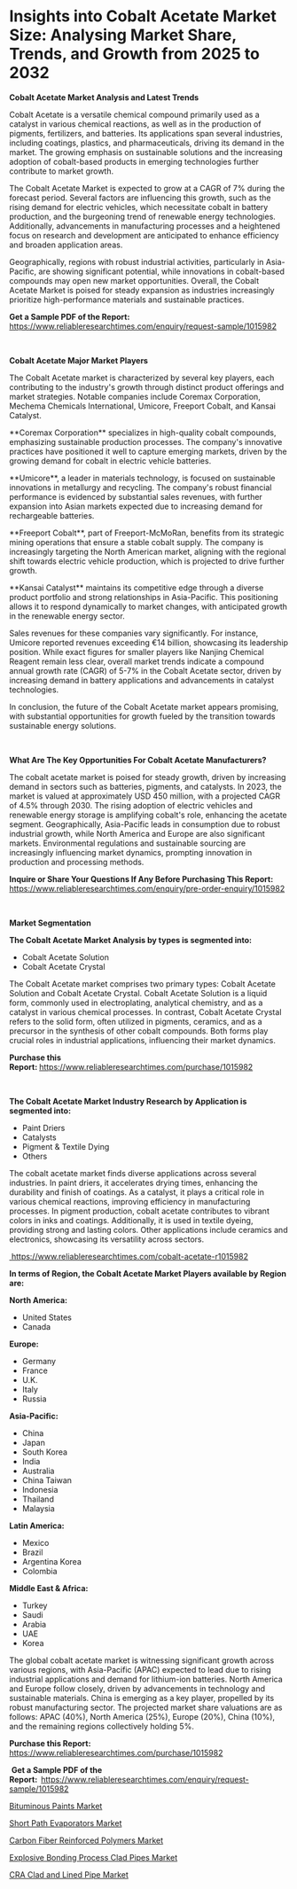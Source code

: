 <p><h1>Insights into Cobalt Acetate Market Size: Analysing Market Share, Trends, and Growth from 2025 to 2032</h1></p><p><strong>Cobalt Acetate Market Analysis and Latest Trends</strong></p>
<p><p>Cobalt Acetate is a versatile chemical compound primarily used as a catalyst in various chemical reactions, as well as in the production of pigments, fertilizers, and batteries. Its applications span several industries, including coatings, plastics, and pharmaceuticals, driving its demand in the market. The growing emphasis on sustainable solutions and the increasing adoption of cobalt-based products in emerging technologies further contribute to market growth.</p><p>The Cobalt Acetate Market is expected to grow at a CAGR of 7% during the forecast period. Several factors are influencing this growth, such as the rising demand for electric vehicles, which necessitate cobalt in battery production, and the burgeoning trend of renewable energy technologies. Additionally, advancements in manufacturing processes and a heightened focus on research and development are anticipated to enhance efficiency and broaden application areas.</p><p>Geographically, regions with robust industrial activities, particularly in Asia-Pacific, are showing significant potential, while innovations in cobalt-based compounds may open new market opportunities. Overall, the Cobalt Acetate Market is poised for steady expansion as industries increasingly prioritize high-performance materials and sustainable practices.</p></p>
<p><strong>Get a Sample PDF of the Report:&nbsp;</strong> <a href="https://www.reliableresearchtimes.com/enquiry/request-sample/1015982?utm_campaign=2175&utm_medium=2&utm_source=Github&utm_content=ia&utm_term=30012025&utm_id=cobalt-acetate">https://www.reliableresearchtimes.com/enquiry/request-sample/1015982</a></p>
<p>&nbsp;</p>
<p><strong>Cobalt Acetate Major Market Players</strong></p>
<p><p>The Cobalt Acetate market is characterized by several key players, each contributing to the industry's growth through distinct product offerings and market strategies. Notable companies include Coremax Corporation, Mechema Chemicals International, Umicore, Freeport Cobalt, and Kansai Catalyst.</p><p>**Coremax Corporation** specializes in high-quality cobalt compounds, emphasizing sustainable production processes. The company's innovative practices have positioned it well to capture emerging markets, driven by the growing demand for cobalt in electric vehicle batteries.</p><p>**Umicore**, a leader in materials technology, is focused on sustainable innovations in metallurgy and recycling. The company's robust financial performance is evidenced by substantial sales revenues, with further expansion into Asian markets expected due to increasing demand for rechargeable batteries. </p><p>**Freeport Cobalt**, part of Freeport-McMoRan, benefits from its strategic mining operations that ensure a stable cobalt supply. The company is increasingly targeting the North American market, aligning with the regional shift towards electric vehicle production, which is projected to drive further growth.</p><p>**Kansai Catalyst** maintains its competitive edge through a diverse product portfolio and strong relationships in Asia-Pacific. This positioning allows it to respond dynamically to market changes, with anticipated growth in the renewable energy sector.</p><p>Sales revenues for these companies vary significantly. For instance, Umicore reported revenues exceeding €14 billion, showcasing its leadership position. While exact figures for smaller players like Nanjing Chemical Reagent remain less clear, overall market trends indicate a compound annual growth rate (CAGR) of 5-7% in the Cobalt Acetate sector, driven by increasing demand in battery applications and advancements in catalyst technologies.</p><p>In conclusion, the future of the Cobalt Acetate market appears promising, with substantial opportunities for growth fueled by the transition towards sustainable energy solutions.</p></p>
<p>&nbsp;</p>
<p><strong>What Are The Key Opportunities For Cobalt Acetate Manufacturers?</strong></p>
<p><p>The cobalt acetate market is poised for steady growth, driven by increasing demand in sectors such as batteries, pigments, and catalysts. In 2023, the market is valued at approximately USD 450 million, with a projected CAGR of 4.5% through 2030. The rising adoption of electric vehicles and renewable energy storage is amplifying cobalt's role, enhancing the acetate segment. Geographically, Asia-Pacific leads in consumption due to robust industrial growth, while North America and Europe are also significant markets. Environmental regulations and sustainable sourcing are increasingly influencing market dynamics, prompting innovation in production and processing methods.</p></p>
<p><strong>Inquire or Share Your Questions If Any Before Purchasing This Report:</strong> <a href="https://www.reliableresearchtimes.com/enquiry/pre-order-enquiry/1015982?utm_campaign=2175&utm_medium=2&utm_source=Github&utm_content=ia&utm_term=30012025&utm_id=cobalt-acetate">https://www.reliableresearchtimes.com/enquiry/pre-order-enquiry/1015982</a></p>
<p>&nbsp;</p>
<p><strong>Market Segmentation</strong></p>
<p><strong>The Cobalt Acetate Market Analysis by types is segmented into:</strong></p>
<p><ul><li>Cobalt Acetate Solution</li><li>Cobalt Acetate Crystal</li></ul></p>
<p><p>The Cobalt Acetate market comprises two primary types: Cobalt Acetate Solution and Cobalt Acetate Crystal. Cobalt Acetate Solution is a liquid form, commonly used in electroplating, analytical chemistry, and as a catalyst in various chemical processes. In contrast, Cobalt Acetate Crystal refers to the solid form, often utilized in pigments, ceramics, and as a precursor in the synthesis of other cobalt compounds. Both forms play crucial roles in industrial applications, influencing their market dynamics.</p></p>
<p><strong>Purchase this Report:&nbsp;</strong><a href="https://www.reliableresearchtimes.com/purchase/1015982?utm_campaign=2175&utm_medium=2&utm_source=Github&utm_content=ia&utm_term=30012025&utm_id=cobalt-acetate">https://www.reliableresearchtimes.com/purchase/1015982</a></p>
<p>&nbsp;</p>
<p><strong>The Cobalt Acetate Market Industry Research by Application is segmented into:</strong></p>
<p><ul><li>Paint Driers</li><li>Catalysts</li><li>Pigment & Textile Dying</li><li>Others</li></ul></p>
<p><p>The cobalt acetate market finds diverse applications across several industries. In paint driers, it accelerates drying times, enhancing the durability and finish of coatings. As a catalyst, it plays a critical role in various chemical reactions, improving efficiency in manufacturing processes. In pigment production, cobalt acetate contributes to vibrant colors in inks and coatings. Additionally, it is used in textile dyeing, providing strong and lasting colors. Other applications include ceramics and electronics, showcasing its versatility across sectors.</p></p>
<p><a href="https://www.reliableresearchtimes.com/cobalt-acetate-r1015982?utm_campaign=2175&utm_medium=2&utm_source=Github&utm_content=ia&utm_term=30012025&utm_id=cobalt-acetate">&nbsp;https://www.reliableresearchtimes.com/cobalt-acetate-r1015982</a></p>
<p><strong>In terms of Region, the Cobalt Acetate Market Players available by Region are:</strong></p>
<p>
    <p> <strong> North America: </strong>
        <ul>
            <li>United States</li>
            <li>Canada</li>
        </ul>
        </p> 
    <p> <strong> Europe: </strong>
        <ul>
            <li>Germany</li>
            <li>France</li>
            <li>U.K.</li>
            <li>Italy</li>
            <li>Russia</li>
        </ul>
        </p> 
    <p> <strong> Asia-Pacific: </strong>
        <ul>
            <li>China</li>
            <li>Japan</li>
            <li>South Korea</li>
            <li>India</li>
            <li>Australia</li>
            <li>China Taiwan</li>
            <li>Indonesia</li>
            <li>Thailand</li>
            <li>Malaysia</li>
        </ul>
        </p> 
    <p> <strong> Latin America: </strong>
        <ul>
            <li>Mexico</li>
            <li>Brazil</li>
            <li>Argentina Korea</li>
            <li>Colombia</li>
        </ul>
        </p> 
    <p> <strong> Middle East & Africa: </strong>
        <ul>
            <li>Turkey</li>
            <li>Saudi</li>
            <li>Arabia</li>
            <li>UAE</li>
            <li>Korea</li>
        </ul>
    </p>
    </p>
<p><p>The global cobalt acetate market is witnessing significant growth across various regions, with Asia-Pacific (APAC) expected to lead due to rising industrial applications and demand for lithium-ion batteries. North America and Europe follow closely, driven by advancements in technology and sustainable materials. China is emerging as a key player, propelled by its robust manufacturing sector. The projected market share valuations are as follows: APAC (40%), North America (25%), Europe (20%), China (10%), and the remaining regions collectively holding 5%.</p></p>
<p><strong>Purchase this Report: </strong><a href="https://www.reliableresearchtimes.com/purchase/1015982?utm_campaign=2175&utm_medium=2&utm_source=Github&utm_content=ia&utm_term=30012025&utm_id=cobalt-acetate">https://www.reliableresearchtimes.com/purchase/1015982</a></p>
<p>&nbsp;<strong>Get a Sample PDF of the Report:&nbsp;&nbsp;</strong><a href="https://www.reliableresearchtimes.com/enquiry/request-sample/1015982?utm_campaign=2175&utm_medium=2&utm_source=Github&utm_content=ia&utm_term=30012025&utm_id=cobalt-acetate">https://www.reliableresearchtimes.com/enquiry/request-sample/1015982</a></p>
<p><strong></strong></p>
<p><p><a href="https://github.com/tselahiara/Market-Research-Report-List-1/blob/main/bituminous-paints-market.md?utm_campaign=2175&utm_medium=2&utm_source=Github&utm_content=ia&utm_term=30012025&utm_id=cobalt-acetate">Bituminous Paints Market</a></p><p><a href="https://www.linkedin.com/pulse/thorough-competitor-analysis-short-path-evaporators-market-il7vf?utm_campaign=2175&utm_medium=2&utm_source=Github&utm_content=ia&utm_term=30012025&utm_id=cobalt-acetate">Short Path Evaporators Market</a></p><p><a href="https://github.com/anuellaruska/Market-Research-Report-List-1/blob/main/carbon-fiber-reinforced-polymers-market.md?utm_campaign=2175&utm_medium=2&utm_source=Github&utm_content=ia&utm_term=30012025&utm_id=cobalt-acetate">Carbon Fiber Reinforced Polymers Market</a></p><p><a href="https://www.linkedin.com/pulse/explosive-bonding-process-clad-pipes-market-analysis-report-wx9jf?utm_campaign=2175&utm_medium=2&utm_source=Github&utm_content=ia&utm_term=30012025&utm_id=cobalt-acetate">Explosive Bonding Process Clad Pipes Market</a></p><p><a href="https://www.linkedin.com/pulse/insightful-cra-clad-lined-pipe-market-report-analyzing-muacc?utm_campaign=2175&utm_medium=2&utm_source=Github&utm_content=ia&utm_term=30012025&utm_id=cobalt-acetate">CRA Clad and Lined Pipe Market</a></p></p>